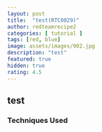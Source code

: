 ```yaml
---
layout: post
title:  "test(RTC0029)"
author: redteamrecipe2
categories: [ tutorial ]
tags: [red, blue]
image: assets/images/902.jpg
description: "test"
featured: true
hidden: true
rating: 4.5
---
```



## test

### **Techniques Used**
